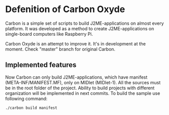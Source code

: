 # Defenition of Carbon Oxyde

Carbon is a simple set of scripts to build J2ME-applications on almost every platform. It was developed as a method to create J2ME-applications on single-board computers like Raspberry Pi.

Carbon Oxyde is an attempt to improve it. It's in development at the moment. Check "master" branch for original Carbon.

## Implemented features

Now Carbon can only build J2ME-applications, which have manifest (META-INF/MANIFEST.MF), only on MIDlet (MIDlet-1). All the sources must be in the root folder of the project. Ability to build projects with different organization will be implemented in next commits. To build the sample use following command:

```bash
./carbon build manifest
